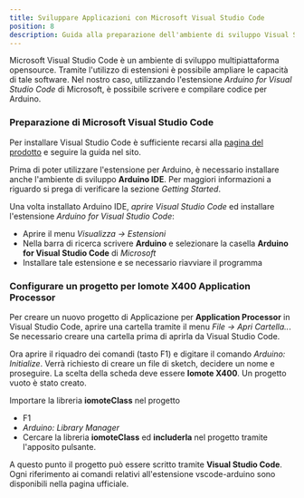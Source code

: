 ```yaml
---
title: Sviluppare Applicazioni con Microsoft Visual Studio Code
position: 8
description: Guida alla preparazione dell'ambiente di sviluppo Visual Studio Code per sviluppare Applicazioni per l'Application Processor del dispositivo X400
--- 
```


Microsoft Visual Studio Code è un ambiente di sviluppo multipiattaforma opensource. Tramite l'utilizzo di estensioni è possibile ampliare le capacità di tale software.
Nel nostro caso, utilizzando l'estensione *Arduino for Visual Studio Code* di Microsoft, è possibile scrivere e compilare codice per Arduino.

### Preparazione di Microsoft Visual Studio Code
Per installare Visual Studio Code è sufficiente recarsi alla [pagina del prodotto](https://code.visualstudio.com/) e seguire la guida nel sito.

Prima di poter utilizzare l'estensione per Arduino, è necessario installare anche l'ambiente di sviluppo **Arduino IDE**. Per maggiori informazioni a riguardo si prega di verificare la sezione *Getting Started*.

Una volta installato Arduino IDE, *aprire Visual Studio Code* ed installare l'estensione *Arduino for Visual Studio Code*:
* Aprire il menu *Visualizza -> Estensioni*
* Nella barra di ricerca scrivere **Arduino** e selezionare la casella **Arduino for Visual Studio Code** di *Microsoft*
* Installare tale estensione e se necessario riavviare il programma


### Configurare un progetto per Iomote X400 **Application Processor**
Per creare un nuovo progetto di Applicazione per **Application Processor** in Visual Studio Code, aprire una cartella tramite il menu *File -> Apri Cartella..*. Se necessario creare una cartella prima di aprirla da Visual Studio Code.

Ora aprire il riquadro dei comandi (tasto F1) e digitare il comando *Arduino: Initialize*. Verrà richiesto di creare un file di sketch, decidere un nome e proseguire.
La scelta della scheda deve essere **Iomote X400**. Un progetto vuoto è stato creato.

Importare la libreria **iomoteClass** nel progetto
* F1
* *Arduino: Library Manager*
* Cercare la libreria **iomoteClass** ed **includerla** nel progetto tramite l'apposito pulsante.

A questo punto il progetto può essere scritto tramite **Visual Studio Code**. Ogni riferimento ai comandi relativi all'estensione vscode-arduino sono disponibili nella pagina ufficiale.


